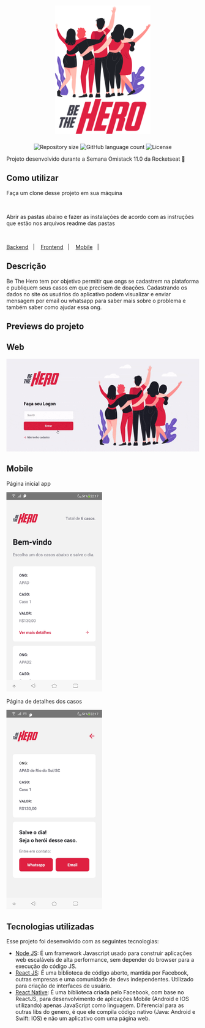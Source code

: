 <h1 align="center">
  <img alt="Be The Hero" src=".github/icon.png" width="250px" />
</h1>

<p align="center">
 <img alt="Repository size" src="https://img.shields.io/github/repo-size/luizeduul/BeTheHero">
 <img alt="GitHub language count" src="https://img.shields.io/github/languages/count/luizeduul/BeTheHero">
 <img alt="License" src="https://img.shields.io/badge/license-MIT-brightgreen">
</p>

<p>Projeto desenvolvido durante a Semana Omistack 11.0 da Rocketseat 🚀</p>
      
## Como utilizar 
<p>Faça um clone desse projeto em sua máquina</p><br>
<p>Abrir as pastas abaixo e fazer as instalações de acordo com as instruções que estão nos arquivos readme das pastas</p><br>
<p>
  <a href="https://github.com/luizeduul/BeTheHero/tree/master/backend">Backend</a>&nbsp;&nbsp;&nbsp;|&nbsp;&nbsp;&nbsp;
  <a href="https://github.com/luizeduul/BeTheHero/tree/master/frontend">Frontend</a>&nbsp;&nbsp;&nbsp;|&nbsp;&nbsp;&nbsp;
  <a href="https://github.com/luizeduul/BeTheHero/tree/master/mobile">Mobile</a>&nbsp;&nbsp;&nbsp;|&nbsp;&nbsp;&nbsp;
</p>
<h2>Descrição</h2>
 
<p>Be The Hero tem por objetivo permitir que ongs se cadastrem na plataforma e publiquem seus casos em que precisem de doações.
Cadastrando os dados no site os usuários do aplicativo podem visualizar e enviar mensagem por email ou whatsapp para saber mais sobre o problema e também saber como ajudar essa ong.</p>

<h2>Previews do projeto</h2>

## Web
<p align="center">
  <img alt="webversion" src=".github/frontend.gif"/>
</p>

## Mobile
<p align="center">
  <p>Página inicial app</p>
  <img alt="mobile home" src=".github/home.jpg"  width="250px"/>
</p>

<p align="center">
  <p>Página de detalhes dos casos</p>
  <img alt="mobile details" src=".github/details.jpg"  width="250px"/>
</p>
  
## Tecnologias utilizadas
 Esse projeto foi desenvolvido com as seguintes tecnologias:
  - [Node JS](https://nodejs.org/en/): É um framework Javascript usado para construir aplicações web escaláveis de alta performance, sem depender do browser para a execução do código JS.
  - [React JS](https://reactjs.org): É uma biblioteca de código aberto, mantida por Facebook, outras empresas e uma comunidade de devs independentes. Utilizado para criação de interfaces de usuário.
  - [React Native](https://facebook.github.io/react-native/): É uma biblioteca criada pelo Facebook, com base no ReactJS, para desenvolvimento de aplicações Mobile (Android e IOS utilizando) apenas JavaScript como linguagem. Diferencial para as outras libs do genero, é que ele compila código nativo (Java: Android e Swift: IOS) e não um aplicativo com uma página web.
